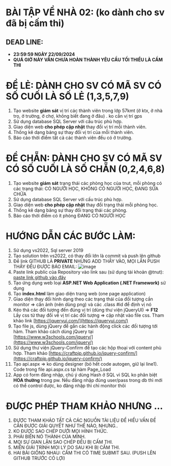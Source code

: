 # BÀI TẬP VỀ NHÀ 02: (ko dành cho sv đã bị cấm thi)

## DEAD LINE: 

  - **23:59:59 NGÀY 22/09/2024**
  - **QUÁ GIỜ NÀY VẪN CHƯA HOÀN THÀNH YÊU CẦU TỐI THIỂU LÀ CẤM THI**

# ĐỀ LẺ: DÀNH CHO SV CÓ MÃ SV CÓ SỐ CUỐI LÀ SỐ LẺ (1,3,5,7,9)

1. Tạo website **giám sát** vị trí các thành viên trong lớp 57kmt (ở ktx, ở nhà trọ, ở trường, ở chợ, không biết đang ở đâu) . ko cần vị trí gps
2. Sử dụng database SQL Server với cấu trúc phù hợp.
3. Giao diện web **cho phép cập nhật** thay đổi vị trí mỗi thành viên.
4. Thống kê dạng bảng sự thay đổi vị trí của mỗi thành viên.
5. Báo cáo thời điểm tất cả các thành viên đều có ở trường.

# ĐỀ CHẴN: DÀNH CHO SV CÓ MÃ SV CÓ SỐ CUỐI LÀ SỐ CHẴN (0,2,4,6,8)

1. Tạo website **giám sát** trạng thái các phòng học của tnut, mỗi phòng có các trạng thái: CÓ NGƯỜI HỌC, KHÔNG CÓ NGƯỜI HỌC, ĐANG SỬA CHỮA
2. Sử dụng database SQL Server với cấu trúc phù hợp.
3. Giao diện web **cho phép cập nhật** thay đổi trạng thái mỗi phòng học.
4. Thống kê dạng bảng sự thay đổi trạng thái các phòng.
5. Báo cáo thời điểm có ít phòng ĐANG CÓ NGƯỜI HỌC
  
# HƯỚNG DẪN CÁC BƯỚC LÀM:

1. Sử dụng vs2022, Sql server 2019
2. Tạo solution trên vs2022, có thay đổi lớn là commit và push lên github
3. Để link GITHUB LÀ **PRIVATE** NHƯNG ADD THẦY VÀO, MỌI LẦN PUSH THẦY ĐỀU ĐƯỢC BÁO EMAIL: ![image](https://github.com/user-attachments/assets/7675aea3-2c2a-48e5-bece-974b7889ca89)
4. Paste link public của Repository vào link sau (sử dụng tài khoản @tnut): [paste link github vào đây](https://docs.google.com/spreadsheets/d/1I5CjD4tDEX_gIaOB9UwCMqXJEHihkibVGggCYwWhYv0/edit?usp=sharing)
5. Tạo ứng dụng web loại **ASP.NET Web Application (.NET Framework)** sử dụng
6. Tạo **index.html** làm giao diện trang web (one page application)
7. Giao diện thay đổi hình dạng theo các trạng thái của đối tượng cần monitor => cần ảnh (nên dùng png) và các .class  #id để định vị nó
8. Kéo thả các đối tượng đến đúng vị trí (dùng thư viện jQueryUI) => **F12** Lấy css từ thay đổi về vị trí các đối tượng => cập nhật vào file css. Tham khảo link [https://jqueryui.com/](https://jqueryui.com/)
9. Tạo file js, dùng jQuery để gắn các hành động click các đối tượng tới hàm. Tham khảo cách dùng jQuery tại [https://www.w3schools.com/jquery/](https://www.w3schools.com/jquery/)
10. Sử dụng thư viện jQuery-Confirm để tạo các hộp thoại với content phù hợp. Tham khảo [https://craftpip.github.io/jquery-confirm/](https://craftpip.github.io/jquery-confirm/)
11. Tạo api.aspx => ko dùng designer (bỏ hết code autogen, giữ lại line1). Code trong file api.aspx.cs tại hàm Page_Load
12. App có form đăng nhập, chú ý dùng Hash ở SQL vì SQL ko phân biệt **HOA thường** trong pw. Nếu đăng nhập đúng user/pass trong db thì mới có thể control được, ko đăng nhập thì chỉ monitor thôi

# ĐƯỢC PHÉP THAM KHẢO NHƯNG ...

1. ĐƯỢC THAM KHẢO TẤT CẢ CÁC NGUỒN TÀI LIỆU ĐỂ HIỂU VẤN ĐỀ CẦN ĐƯỢC GIẢI QUYẾT NHƯ THẾ NÀO, NHƯNG..
2. KO ĐƯỢC SAO CHÉP DƯỚI MỌI HÌNH THỨC.
3. PHẢI BIẾN NÓ THÀNH CỦA MÌNH.
4. MỌI SỰ GIAN LẬN SAO CHÉP ĐỀU BỊ CẤM THI.
5. MIỄN GIẢI TRÌNH MỌI LÝ DO SAU KHI BỊ CẤM THI.
6. HAI BÀI GIỐNG NHAU: CẤM THI CÓ TIME SUBMIT SAU. (PUSH LÊN GITHUB TRƯỚC CÓ LỢI)
